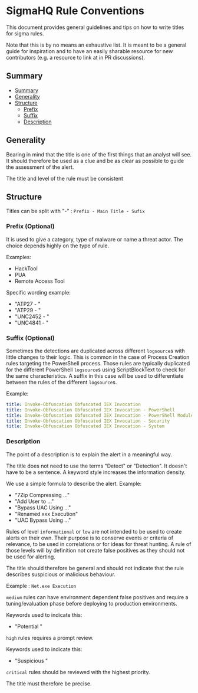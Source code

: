 # SigmaHQ Rule Conventions <!-- omit in toc -->

This document provides general guidelines and tips on how to write titles for sigma rules.


Note that this is by no means an exhaustive list. It is meant to be a general guide for inspiration and to have an easily sharable resource for new contributors (e.g. a resource to link at in PR discussions).



## Summary

- [Summary](#summary)
- [Generality](#generality)
- [Structure](#structure)
  - [Prefix](#prefix)
  - [Suffix](#suffix)
  - [Description](#description)


## Generality

Bearing in mind that the title is one of the first things that an analyst will see. It should therefore be used as a clue and be as clear as possible to guide the assessment of the alert.


The title and level of the rule must be consistent



## Structure

Titles can be split with "-" : `Prefix - Main Title - Sufix`


### Prefix (Optional)

It is used to give a category, type of malware or name a threat actor. The choice depends highly on the type of rule.


Examples:

- HackTool
- PUA
- Remote Access Tool


Specific wording example:
- "ATP27 - "
- "ATP29 - "
- "UNC2452 - "
- "UNC4841 - "

### Suffix (Optional)

Sometimes the detections are duplicated across different `logsource`s with little changes to their logic. This is common in the case of Process Creation rules targeting the PowerShell process. Those rules are typically duplicated for the different PowerShell `logsource`s using ScriptBlockText to check for the same characteristics. A suffix in this case will be used to differentiate between the rules of the different `logsource`s.



Example:


```yaml
title: Invoke-Obfuscation Obfuscated IEX Invocation
title: Invoke-Obfuscation Obfuscated IEX Invocation - PowerShell
title: Invoke-Obfuscation Obfuscated IEX Invocation - PowerShell Module
title: Invoke-Obfuscation Obfuscated IEX Invocation - Security
title: Invoke-Obfuscation Obfuscated IEX Invocation - System
```

### Description

The point of a description is to explain the alert in a meaningful way.

The title does not need to use the terms "Detect" or "Detection". It doesn't have to be a sentence. A keyword style increases the information density.


We use a simple formula to describe the alert.
Example:
- "7Zip Compressing ..."
- "Add User to ..."
- "Bypass UAC Using ..."
- "Renamed xxx Execution"
- "UAC Bypass Using ..."


Rules of level `informational` or `low` are not intended to be used to create alerts on their own. Their purpose is to conserve events or criteria of relevance, to be used in correlations or for ideas for threat hunting. A rule of those levels will by definition not create false positives as they should not be used for alerting.

The title should therefore be general and should not indicate that the rule describes suspicious or malicious behaviour.


Example : `Net.exe Execution` 

`medium` rules can have environment dependent false positives and require a tuning/evaluation phase before deploying to production environments.

Keywords used to indicate this:

- "Potential "



`high` rules requires a prompt review.

Keywords used to indicate this:

- "Suspicious "



`critical` rules should be reviewed with the highest priority.

The title must therefore be precise.
